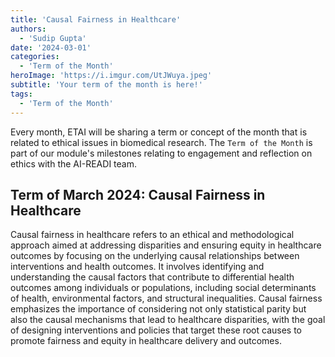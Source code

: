 ```yaml
---
title: 'Causal Fairness in Healthcare'
authors:
  - 'Sudip Gupta'
date: '2024-03-01'
categories:
  - 'Term of the Month'
heroImage: 'https://i.imgur.com/UtJWuya.jpeg'
subtitle: 'Your term of the month is here!'
tags:
  - 'Term of the Month'
---
```


Every month, ETAI will be sharing a term or concept of the month that is related to ethical issues in biomedical research. The `Term of the Month` is part of our module's milestones relating to engagement and reflection on ethics with the AI-READI team.

## Term of March 2024: Causal Fairness in Healthcare

Causal fairness in healthcare refers to an ethical and methodological approach aimed at addressing disparities and ensuring equity in healthcare outcomes by focusing on the underlying causal relationships between interventions and health outcomes. It involves identifying and understanding the causal factors that contribute to differential health outcomes among individuals or populations, including social determinants of health, environmental factors, and structural inequalities. Causal fairness emphasizes the importance of considering not only statistical parity but also the causal mechanisms that lead to healthcare disparities, with the goal of designing interventions and policies that target these root causes to promote fairness and equity in healthcare delivery and outcomes.
